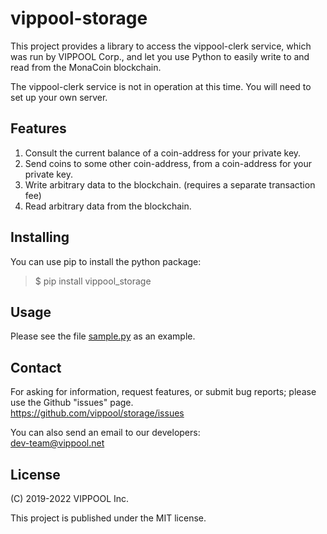 # vippool-storage

This project provides a library to access the vippool-clerk service, which was run by VIPPOOL Corp.,
and let you use Python to easily write to and read from the MonaCoin blockchain.

The vippool-clerk service is not in operation at this time.
You will need to set up your own server.

## Features

1. Consult the current balance of a coin-address for your private key.
2. Send coins to some other coin-address, from a coin-address for your private key.
3. Write arbitrary data to the blockchain. (requires a separate transaction fee)
4. Read arbitrary data from the blockchain.

## Installing

You can use pip to install the python package:
> $ pip install vippool_storage

## Usage

Please see the file [sample.py](sample.py) as an example.

## Contact

For asking for information, request features, or submit bug reports; please use the Github "issues" page.  
https://github.com/vippool/storage/issues

You can also send an email to our developers:  
dev-team@vippool.net

## License

(C) 2019-2022 VIPPOOL Inc.

This project is published under the MIT license.
